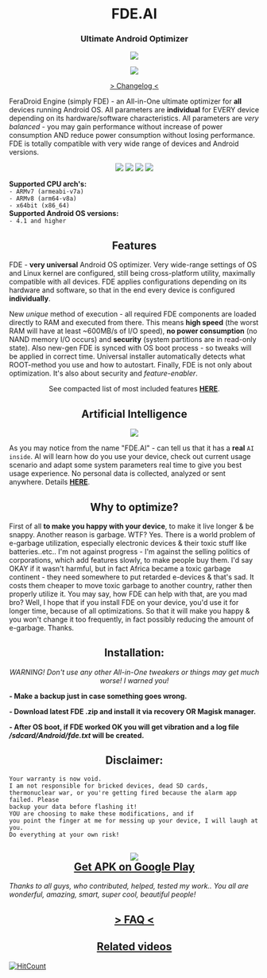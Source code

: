 <h1 align="center">FDE.AI</h1>
<h3 align="center"><strong>Ultimate Android Optimizer</strong></h3>
<p align="center"><img src="https://raw.githubusercontent.com/Magisk-Modules-Repo/FDE/master/screenshot.png"></p>
<p align="center"><img src="https://img.shields.io/badge/version-v6.0-blueviolet.svg"></p>
<p align="center"><a href="https://raw.githubusercontent.com/Magisk-Modules-Repo/FDE/master/changelog.txt"> > Changelog < </a><br></p>
<p>FeraDroid Engine (simply FDE) - an All-in-One ultimate optimizer for <b>all</b> devices running Android OS. All parameters are <b>individual</b> for EVERY device depending on its hardware/software characteristics. All parameters are <i>very balanced</i> - you may gain performance without increase of power consumption AND reduce power consumption without losing performance. FDE is totally compatible with very wide range of devices and Android versions.<br></p>
<p align="center"><a href="https://forum.xda-developers.com/android/software-hacking/beta-feradroid-engine-v0-19-ultimate-t3284421"><img src="https://img.shields.io/badge/Thread%20at-XDA-orange.svg"></a> <a href="https://4pda.ru/forum/index.php?showtopic=716174"><img src="https://img.shields.io/badge/Thread%20at-4PDA-9cf.svg"></a> <a href="https://www.facebook.com/groups/feralab/"><img src="https://img.shields.io/badge/Group%20on-Facebook-blue.svg"></a> <a href="https://t.me/feralab_xda"><img src="https://img.shields.io/badge/-Telegram%20group-informational.svg"></a><br></p>
<p><b>Supported CPU arch's:</b><br>
<code>- ARMv7 (armeabi-v7a)</code><br>
<code>- ARMv8 (arm64-v8a)</code><br>
<code>- x64bit (x86_64)</code><br>
<b>Supported Android OS versions:</b><br>
<code>- 4.1 and higher</code><br></p>
<h2 align="center"><strong>Features</strong></h3>
<p>FDE - <b>very universal</b> Android OS optimizer. Very wide-range settings of OS and Linux kernel are configured, still being cross-platform utility, maximally compatible with all devices. FDE applies configurations depending on its hardware and software, so that in the end every device is configured <b>individually</b>.</p><p>New <i>unique</i> method of execution - all required FDE components are loaded directly to RAM and executed from there. This means <b>high speed</b> (the worst RAM will have at least ~600MB/s of I/O speed), <b>no power consumption</b> (no NAND memory I/O occurs) and <b>security</b> (system partitions are in read-only state). Also new-gen FDE is synced with OS boot process - so tweaks will be applied in correct time. Universal installer automatically detects what ROOT-method you use and how to autostart. Finally, FDE is not only about optimization. It's also about security and <i>feature-enabler</i>.</p><p align="center">See compacted list of most included features <a href="https://forum.xda-developers.com/showpost.php?p=79092323&postcount=517"><b>HERE</b></a>.<br></p>
<h2 align="center"><strong>Artificial Intelligence</strong></h3>
<p align="center"><img src="https://raw.githubusercontent.com/Magisk-Modules-Repo/FDE/master/ai.png"></p>
<p>As you may notice from the name "FDE.AI" - can tell us that it has a <b>real</b> <code>AI inside</code>. AI will learn how do you use your device, check out current usage scenario and adapt some system parameters real time to give you best usage experience. No personal data is collected, analyzed or sent anywhere. Details <a href="https://forum.xda-developers.com/showpost.php?p=79414180&postcount=743"><b>HERE</b></a>.<br></p>
<h2 align="center"><strong>Why to optimize?</strong></h3>
<p>First of all <b>to make you happy with your device</b>, to make it live longer & be snappy. Another reason is garbage. WTF? Yes. There is a world problem of e-garbage utilization, especially electronic devices & their toxic stuff like batteries..etc.. I'm not against progress - I'm against the selling politics of corporations, which add features slowly, to make people buy them. I'd say OKAY if it wasn't harmful, but in fact Africa became a toxic garbage continent - they need somewhere to put retarded e-devices & that's sad. It costs them cheaper to move toxic garbage to another country, rather then properly utilize it. You may say, how FDE can help with that, are you mad bro? Well, I hope that if you install FDE on your device, you'd use it for longer time, because of all optimizations. So that it will make you happy & you won't change it too frequently, in fact possibly reducing the amount of e-garbage. Thanks.<br></p>
<h2 align="center"><strong>Installation:</strong></h3>
<p align="center"><i>WARNING! Don't use any other All-in-One tweakers or things may get much worse! I warned you!</i><br></p>
<p><b>- Make a backup just in case something goes wrong.</b></p>
<p><b>- Download latest FDE .zip and install it via recovery OR Magisk manager.</b></p>
<p><b>- After OS boot, if FDE worked OK you will get vibration and a log file <i>/sdcard/Android/fde.txt</i> will be created.</b><br></p>
<h2 align="center"><strong>Disclaimer:</strong></h3>
<p><code>Your warranty is now void.
I am not responsible for bricked devices, dead SD cards,
thermonuclear war, or you're getting fired because the alarm app failed. Please
backup your data before flashing it!
YOU are choosing to make these modifications, and if
you point the finger at me for messing up your device, I will laugh at you.
Do everything at your own risk!</code><br></p>
<h2 align="center"><img src="https://raw.githubusercontent.com/Magisk-Modules-Repo/FDE/master/gplay.png"><br><strong><a href="https://play.google.com/store/apps/details?id=com.feravolt.fdeai">Get APK on Google Play</a></strong><br></h2>
<p><i>Thanks to all guys, who contributed, helped, tested my work.. You all are wonderful, amazing, smart, super cool, beautiful people!</i><br></p>
<h2 align="center"><a href="https://forum.xda-developers.com/showpost.php?p=79092323&postcount=517"><strong> > FAQ < </strong></a><br></h2>
<h2 align="center"><a href="https://forum.xda-developers.com/showpost.php?p=79382552&postcount=722"><strong>Related videos</strong></a><br></h2>

[![HitCount](http://hits.dwyl.io/Magisk-Modules-Repo/FDE.svg)](http://hits.dwyl.io/Magisk-Modules-Repo/FDE)

